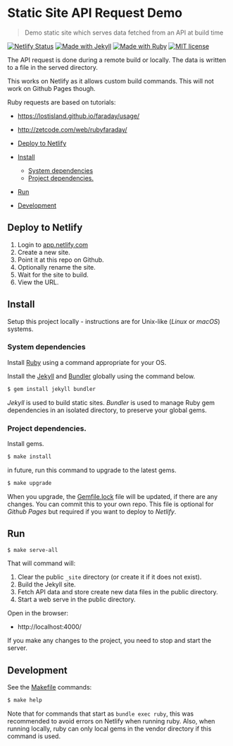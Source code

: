 # Static Site API Request Demo
> Demo static site which serves data fetched from an API at build time

[![Netlify Status](https://api.netlify.com/api/v1/badges/399e649a-072b-4747-9dc2-c9e5cf0e071e/deploy-status)](https://app.netlify.com/sites/static-site-api-request-demo/deploys)
[![Made with Jekyll](https://img.shields.io/badge/Made%20with-Jekyll-blue.svg)](https://jekyllrb.com)
[![Made with Ruby](https://img.shields.io/badge/Made%20with-Ruby-blue.svg)](https://www.ruby-lang.org)
[![MIT license](https://img.shields.io/badge/License-MIT-blue.svg)](https://github.com/MichaelCurrin/static-site-api-request-demo/blob/master/LICENSE)

The API request is done during a remote build or locally. The data is written to a file in the served directory.

This works on Netlify as it allows custom build commands. This will not work on Github Pages though.

Ruby requests are based on tutorials:
- https://lostisland.github.io/faraday/usage/
- http://zetcode.com/web/rubyfaraday/

- [Deploy to Netlify](#deploy-to-netlify)
- [Install](#install)
    - [System dependencies](#system-dependencies)
    - [Project dependencies.](#project-dependencies)
- [Run](#run)
- [Development](#development)


## Deploy to Netlify

1. Login to [app.netlify.com](https://app.netlify.com)
1. Create a new site.
1. Point it at this repo on Github.
1. Optionally rename the site.
1. Wait for the site to build.
1. View the URL.

## Install

Setup this project locally - instructions are for Unix-like (_Linux_ or _macOS_) systems.

### System dependencies

Install [Ruby](https://www.ruby-lang.org/en/documentation/installation/#package-management-systems) using a command appropriate for your OS.

Install the [Jekyll](https://jekyllrb.com/) and [Bundler](https://bundler.io/) globally using the command below.

```bash
$ gem install jekyll bundler
```

_Jekyll_ is used to build static sites. _Bundler_ is used to manage Ruby gem dependencies in an isolated directory, to preserve your global gems.

### Project dependencies.

Install gems.

```bash
$ make install
```

in future, run this command to upgrade to the latest gems.

```bash
$ make upgrade
```

When you upgrade, the [Gemfile.lock](/Gemfile.lock) file will be updated, if there are any changes. You can commit this to your own repo. This file is optional for _Github Pages_ but required if you want to deploy to _Netlify_.


## Run

```sh
$ make serve-all
```

That will command will:
1. Clear the public `_site` directory (or create it if it does not exist).
2. Build the Jekyll site.
3. Fetch API data and store create new data files in the public directory.
4. Start a web serve in the public directory.


Open in the browser:
- http://localhost:4000/


If you make any changes to the project, you need to stop and start the server.


## Development

See the [Makefile](/Makefile) commands:

```sh
$ make help
```

Note that for commands that start as `bundle exec ruby`, this was recommended to avoid errors on Netlify when running ruby. Also, when running locally, ruby can only local gems in the vendor directory if this command is used.
